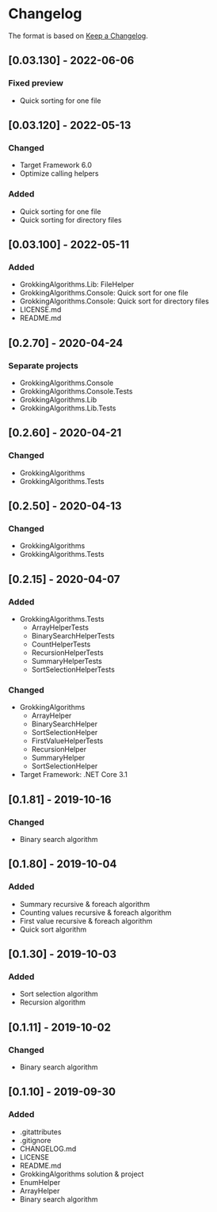 # Changelog

The format is based on [Keep a Changelog](https://keepachangelog.com/en/1.0.0/).

## [0.03.130] - 2022-06-06
### Fixed preview
- Quick sorting for one file

## [0.03.120] - 2022-05-13
### Changed
- Target Framework 6.0
- Optimize calling helpers
### Added
- Quick sorting for one file
- Quick sorting for directory files

## [0.03.100] - 2022-05-11
### Added
- GrokkingAlgorithms.Lib: FileHelper
- GrokkingAlgorithms.Console: Quick sort for one file
- GrokkingAlgorithms.Console: Quick sort for directory files
- LICENSE.md
- README.md

## [0.2.70] - 2020-04-24
### Separate projects
- GrokkingAlgorithms.Console
- GrokkingAlgorithms.Console.Tests
- GrokkingAlgorithms.Lib
- GrokkingAlgorithms.Lib.Tests

## [0.2.60] - 2020-04-21
### Changed
- GrokkingAlgorithms
- GrokkingAlgorithms.Tests

## [0.2.50] - 2020-04-13
### Changed
- GrokkingAlgorithms
- GrokkingAlgorithms.Tests

## [0.2.15] - 2020-04-07
### Added
- GrokkingAlgorithms.Tests
  - ArrayHelperTests
  - BinarySearchHelperTests
  - CountHelperTests
  - RecursionHelperTests
  - SummaryHelperTests
  - SortSelectionHelperTests
### Changed
- GrokkingAlgorithms
  - ArrayHelper
  - BinarySearchHelper
  - SortSelectionHelper
  - FirstValueHelperTests
  - RecursionHelper
  - SummaryHelper
  - SortSelectionHelper
- Target Framework: .NET Core 3.1

## [0.1.81] - 2019-10-16
### Changed
- Binary search algorithm

## [0.1.80] - 2019-10-04
### Added
- Summary recursive & foreach algorithm
- Counting values recursive & foreach algorithm
- First value recursive & foreach algorithm
- Quick sort algorithm

## [0.1.30] - 2019-10-03
### Added
- Sort selection algorithm
- Recursion algorithm

## [0.1.11] - 2019-10-02
### Changed
- Binary search algorithm

## [0.1.10] - 2019-09-30
### Added
- .gitattributes
- .gitignore
- CHANGELOG.md
- LICENSE
- README.md
- GrokkingAlgorithms solution & project
- EnumHelper
- ArrayHelper
- Binary search algorithm
